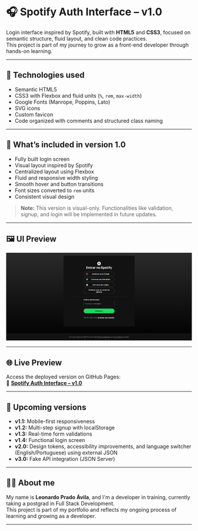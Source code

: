 # 🎧 Spotify Auth Interface – v1.0

Login interface inspired by Spotify, built with **HTML5** and **CSS3**, focused on semantic structure, fluid layout, and clean code practices.  
This project is part of my journey to grow as a front-end developer through hands-on learning.

---

## 🧩 Technologies used

- Semantic HTML5
- CSS3 with Flexbox and fluid units (`%`, `rem`, `max-width`)
- Google Fonts (Manrope, Poppins, Lato)
- SVG icons
- Custom favicon
- Code organized with comments and structured class naming

---

## 📐 What’s included in version 1.0

- Fully built login screen
- Visual layout inspired by Spotify
- Centralized layout using Flexbox
- Fluid and responsive width styling
- Smooth hover and button transitions
- Font sizes converted to `rem` units
- Consistent visual design

> **Note:** This version is visual-only. Functionalities like validation, signup, and login will be implemented in future updates.

---

## 🖼️ UI Preview

![Login screen preview](preview-v1.png)

---

## 🌐 Live Preview

Access the deployed version on GitHub Pages:  
🔗 **[Spotify Auth Interface – v1.0](https://avilaleo.github.io/spotify-auth-interface)**

---

## 🚀 Upcoming versions

- **v1.1:** Mobile-first responsiveness
- **v1.2:** Multi-step signup with localStorage
- **v1.3:** Real-time form validations
- **v1.4:** Functional login screen
- **v2.0:** Design tokens, accessibility improvements, and language switcher (English/Portuguese) using external JSON
- **v3.0:** Fake API integration (JSON Server)

---

## 🙋‍♂️ About me

My name is **Leonardo Prado Ávila**, and I'm a developer in training, currently taking a postgrad in Full Stack Development.  
This project is part of my portfolio and reflects my ongoing process of learning and growing as a developer.

---
